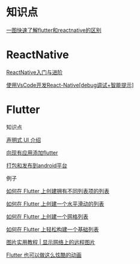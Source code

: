 # 知识点

[一图快速了解flutter和reactnative的区别](https://toutiao.io/k/0lcrcy)

# ReactNative

[ReactNative入门与进阶](https://www.imooc.com/learn/808)

[使用VsCode开发React-Native[debug调试+智能提示]](https://blog.csdn.net/young_Emily/article/details/79005728)

# Flutter

知识点

[声明式 UI 介绍](https://mp.weixin.qq.com/s/M30IRYUCsSOwTk8Mh-yGeA)

[向现有应用添加flutter](https://mp.weixin.qq.com/s/DckZviEm6P1cNC1oZBvXKw)

[打包和发布到android平台](https://mp.weixin.qq.com/s/WgLB660dv6b2DmV1AExHEw)

例子

[如何在 Flutter 上创建拥有不同列表项的列表](https://mp.weixin.qq.com/s/XDIDyOts2sNqbMd7cQzzaw)

[如何在 Flutter 上创建一个水平滑动的列表](https://mp.weixin.qq.com/s/yoNjwTTZgU8r7fgAPFv95Q)

[如何在 Flutter 上创建一个网格列表](https://mp.weixin.qq.com/s/GtnRFOaKxtVY3DL1zjbYHg)

[如何在 Flutter 上轻松构建一个基础列表](https://mp.weixin.qq.com/s/yMGFUEWpRSQtvgVstasJMg)

[图片实用教程 | 显示网络上的远程图片](https://mp.weixin.qq.com/s/xiaOUf99NeJTs-mHghOW_w)

[Flutter 也可以做这么炫酷的动画](https://mp.weixin.qq.com/s/E1LcBKi23LEv7ojFqo7LEQ)



